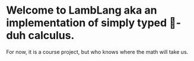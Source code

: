 # Welcome to LambLang aka an implementation of simply typed 🐑-duh calculus.

For now, it is a course project, but who knows where the math will take us.
